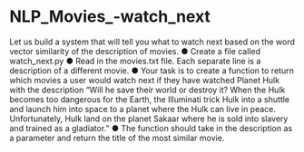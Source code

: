 # NLP_Movies_-watch_next
Let us build a system that will tell you what to watch next based on the word
vector similarity of the description of movies.
● Create a file called watch_next.py
● Read in the movies.txt file. Each separate line is a description of a different
movie.
● Your task is to create a function to return which movies a user would watch
next if they have watched Planet Hulk with the description “Will he save
their world or destroy it? When the Hulk becomes too dangerous for the
Earth, the Illuminati trick Hulk into a shuttle and launch him into space to a
planet where the Hulk can live in peace. Unfortunately, Hulk land on the
planet Sakaar where he is sold into slavery and trained as a gladiator.”
● The function should take in the description as a parameter and return the
title of the most similar movie.
